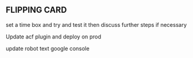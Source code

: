 ## FLIPPING CARD
set a time box and try and test it
then discuss further steps if necessary

Update acf plugin and deploy on prod


update robot text google console